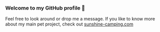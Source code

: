 ### Welcome to my GitHub profile 👋
Feel free to look around or drop me a message. If you like to know more about my main pet project, check out [sunshine-camping.com](https://sunshine-camping.com)
